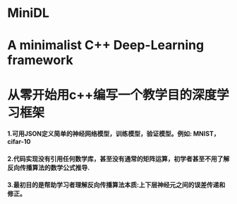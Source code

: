 # MiniDL
# A minimalist C++ Deep-Learning framework
# 从零开始用c++编写一个教学目的深度学习框架
#### 1.可用JSON定义简单的神经网络模型，训练模型，验证模型。例如: MNIST，cifar-10
#### 2.代码实现没有引用任何数学库，甚至没有通常的矩阵运算，初学者甚至不用了解反向传播算法的数学公式推导.
#### 3.最初目的是帮助学习者理解反向传播算法本质:上下层神经元之间的误差传递和修正。
